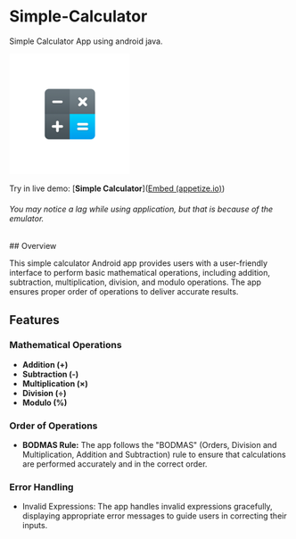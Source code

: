 # Simple-Calculator

Simple Calculator App using android java.

<img src="https://raw.githubusercontent.com/Abdelrahman-Yasser-1/Simple-Calculator/main/app/src/main/res/mipmap-xxxhdpi/ic_launcher_foreground.png" style="zoom:50%;" />



Try in live demo: [**Simple Calculator**]([Embed (appetize.io)](https://appetize.io/embed/e4ciadtqwftmbhnq2s5hcqbd6q))

###### You may notice a lag while using application, but that is because of the emulator.

\## Overview 

This simple calculator Android app provides users with a user-friendly interface to perform basic mathematical operations, including addition, subtraction, multiplication, division, and modulo operations. The app ensures proper order of operations to deliver accurate results. 

## Features ### 

### Mathematical Operations 

- **Addition (+)**
- **Subtraction (-)**
- **Multiplication (×)** 
- **Division (÷)**
- **Modulo (%)**

### Order of Operations 

- **BODMAS Rule:** The app follows the "BODMAS" (Orders, Division and Multiplication, Addition and Subtraction) rule to ensure that calculations are performed accurately and in the correct order. 

### Error Handling 

- Invalid Expressions: The app handles invalid expressions gracefully, displaying appropriate error messages to guide users in correcting their inputs.

